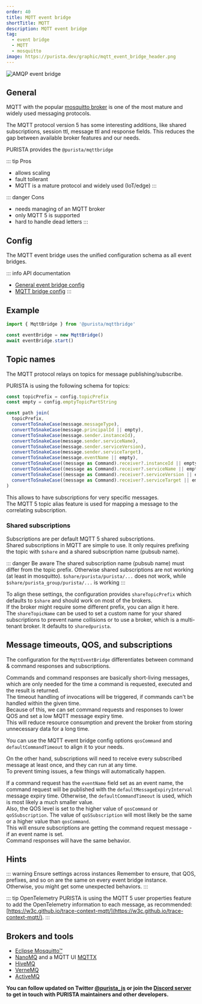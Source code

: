 ```yaml
---
order: 40
title: MQTT event bridge
shortTitle: MQTT
description: MQTT event bridge
tag:
  - event bridge
  - MQTT
  - mosquitto
image: https://purista.dev/graphic/mqtt_event_bridge_header.png
---
```


![AMQP event bridge](/graphic/mqtt_event_bridge_header.png)

## General

MQTT with the popular [mosquitto broker](https://mosquitto.org) is one of the most mature and widely used messaging protocols.  

The MQTT protocol version 5 has some interesting additions, like shared subscriptions, session ttl, message ttl and response fields. This reduces the gap between available broker features and our needs.

PURISTA provides the `@purista/mqttbridge`

::: tip Pros

- allows scaling
- fault tollerant
- MQTT is a mature protocol and widely used (IoT/edge)
:::

::: danger Cons

- needs managing of an MQTT broker
- only MQTT 5 is supported
- hard to handle dead letters
:::

## Config

The MQTT event bridge uses the unified configuration schema as all event bridges.  

::: info API documentation

- [General event bridge config](../../api/modules/purista_core.html#eventbridgeconfig)
- [MQTT bridge config](../../api/modules/purista_mqttbridge.html#mqttbridgeconfig)
:::

## Example

```typescript
import { MqttBridge } from '@purista/mqttbridge'

const eventBridge = new MqttBridge()
await eventBridge.start()

```

## Topic names

The MQTT protocol relays on topics for message publishing/subscribe.

PURISTA is using the following schema for topics:

```typescript
const topicPrefix = config.topicPrefix
const empty = config.emptyTopicPartString

const path join(
  topicPrefix,
  convertToSnakeCase(message.messageType),
  convertToSnakeCase(message.principalId || empty),
  convertToSnakeCase(message.sender.instanceId),
  convertToSnakeCase(message.sender.serviceName),
  convertToSnakeCase(message.sender.serviceVersion),
  convertToSnakeCase(message.sender.serviceTarget),
  convertToSnakeCase(message.eventName || empty),
  convertToSnakeCase((message as Command).receiver?.instanceId || empty),
  convertToSnakeCase((message as Command).receiver?.serviceName || empty),
  convertToSnakeCase((message as Command).receiver?.serviceVersion || empty),
  convertToSnakeCase((message as Command).receiver?.serviceTarget || empty),
)
```

This allows to have subscriptions for very specific messages.  
The MQTT 5 topic alias feature is used for mapping a message to the correlating subscription.  

### Shared subscriptions

Subscriptions are per default MQTT 5 shared subscriptions.  
Shared subscriptions in MQTT are simple to use. It only requires prefixing the topic with `$share` and a shared subscription name (pubsub name).

::: danger Be aware
The shared subscription name (pubsub name) must differ from the topic prefix. Otherwise shared subscriptions are not working (at least in mosquitto).
`$share/purista/purista/...` does not work, while `$share/purista_group/purista/...` is working
:::

To align these settings, the configuration provides `shareTopicPrefix` which defaults to `$share` and should work on most of the brokers.  
If the broker might require some different prefix, you can align it here.  
The `shareTopicName` can be used to set a custom name for your shared subscriptions to prevent name collisions or to use a broker, which is a multi-tenant broker. It defaults to `sharedpurista`.

## Message timeouts, QOS, and subscriptions

The configuration for the `MqttEventBridge` differentiates between command & command responses and subscriptions.  

Commands and command responses are basically short-living messages, which are only needed for the time a command is requested, executed and the result is returned.  
The timeout handling of invocations will be triggered, if commands can't be handled within the given time.  
Because of this, we can set command requests and responses to lower QOS and set a low MQTT message expiry time.  
This will reduce resource consumption and prevent the broker from storing unnecessary data for a long time.

You can use the MQTT event bridge config options `qosCommand` and `defaultCommandTimeout` to align it to your needs.

On the other hand, subscriptions will need to receive every subscribed message at least once, and they can run at any time.  
To prevent timing issues, a few things will automatically happen.

If a command request has the `eventName` field set as an event name, the command request will be published with the `defaultMessageExpiryInterval` message expiry time.  Otherwise, the `defaultCommandTimeout` is used, which is most likely a much smaller value.  
Also, the QOS level is set to the higher value of `qosCommand` or `qoSSubscription`. The value of `qoSSubscription` will most likely be the same or a higher value than `qosCommand`.  
This will ensure subscriptions are getting the command request message - if an event name is set.  
Command responses will have the same behavior.

## Hints

::: warning Ensure settings across instances
Remember to ensure, that QOS, prefixes, and so on are the same on every event bridge instance.  
Otherwise, you might get some unexpected behaviors.
:::

::: tip OpenTelemetry
PURISTA is using the MQTT 5 user properties feature to add the OpenTelemetry information to each message, as recommended:  
[https://w3c.github.io/trace-context-mqtt/](https://w3c.github.io/trace-context-mqtt/).
:::

## Brokers and tools

- [Eclipse Mosquitto™](https://mosquitto.org/)
- [NanoMQ](https://www.emqx.com/en/products/nanomq) and a MQTT UI [MQTTX](https://www.emqx.com/en/products/mqttx)
- [HiveMQ](https://www.hivemq.com/)
- [VerneMQ](https://vernemq.com/)
- [ActiveMQ](https://activemq.apache.org/)

__You can follow updated on Twitter [@purista_js](https://twitter.com/purista_js) or join the [Discord server](https://discord.gg/9feaUm3H2v) to get in touch with PURISTA maintainers and other developers.__
